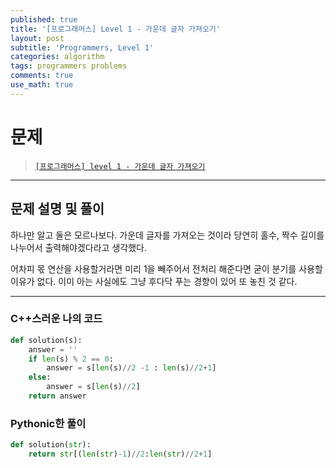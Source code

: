 ```yaml
---
published: true
title: '[프로그래머스] Level 1 - 가운데 글자 가져오기'
layout: post
subtitle: 'Programmers, Level 1'
categories: algorithm
tags: programmers problems
comments: true
use_math: true
---
```


# **문제**

> [`[프로그래머스] level 1 - 가운데 글자 가져오기`](https://school.programmers.co.kr/learn/courses/30/lessons/12903)

---
## **문제 설명 및 풀이**

하나만 알고 둘은 모르나보다. 가운데 글자를 가져오는 것이라 당연히 홀수, 짝수 길이를 나누어서 출력해야겠다라고 생각했다.

어차피 몫 연산을 사용할거라면 미리 1을 빼주어서 전처리 해준다면 굳이 분기를 사용할 이유가 없다. 이미 아는 사실에도 그냥 후다닥 푸는 경향이 있어 또 놓친 것 같다.

---
### C++스러운 나의 코드
```python
def solution(s):
    answer = ''
    if len(s) % 2 == 0:
        answer = s[len(s)//2 -1 : len(s)//2+1]
    else:
        answer = s[len(s)//2]
    return answer
```

### Pythonic한 풀이
```python
def solution(str):
    return str[(len(str)-1)//2:len(str)//2+1]
```
